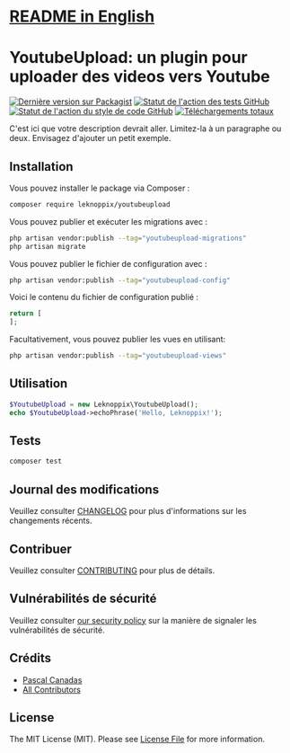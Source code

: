 # [README in English](README-en.md)

# YoutubeUpload: un plugin pour uploader des videos vers Youtube

[![Dernière version sur Packagist](https://img.shields.io/packagist/v/leknoppix/newyoutube.svg?style=flat-square)](https://packagist.org/packages/leknoppix/newyoutube)
[![Statut de l'action des tests GitHub](https://img.shields.io/github/actions/workflow/status/leknoppix/newyoutube/run-tests.yml?branch=main&label=tests&style=flat-square)](https://github.com/leknoppix/newyoutube/actions?query=workflow%3Arun-tests+branch%3Amain)
[![Statut de l'action du style de code GitHub](https://img.shields.io/github/actions/workflow/status/leknoppix/newyoutube/fix-php-code-style-issues.yml?branch=main&label=style%20de%20code&style=flat-square)](https://github.com/leknoppix/newyoutube/actions?query=workflow%3A"Fix+PHP+code+style+issues"+branch%3Amain)
[![Téléchargements totaux](https://img.shields.io/packagist/dt/leknoppix/newyoutube.svg?style=flat-square)](https://packagist.org/packages/leknoppix/newyoutube)

C'est ici que votre description devrait aller. Limitez-la à un paragraphe ou deux. Envisagez d'ajouter un petit exemple.

## Installation

Vous pouvez installer le package via Composer :

```bash
composer require leknoppix/youtubeupload
```

Vous pouvez publier et exécuter les migrations avec :

```bash
php artisan vendor:publish --tag="youtubeupload-migrations"
php artisan migrate
```

Vous pouvez publier le fichier de configuration avec :

```bash
php artisan vendor:publish --tag="youtubeupload-config"
```

Voici le contenu du fichier de configuration publié :

```php
return [
];
```

Facultativement, vous pouvez publier les vues en utilisant:

```bash
php artisan vendor:publish --tag="youtubeupload-views"
```

## Utilisation

```php
$YoutubeUpload = new Leknoppix\YoutubeUpload();
echo $YoutubeUpload->echoPhrase('Hello, Leknoppix!');
```

## Tests

```bash
composer test
```

## Journal des modifications

Veuillez consulter [CHANGELOG](CHANGELOG.md) pour plus d'informations sur les changements récents.

## Contribuer

Veuillez consulter [CONTRIBUTING](CONTRIBUTING.md) pour plus de détails.

## Vulnérabilités de sécurité

Veuillez consulter [our security policy](../../security/policy) sur la manière de signaler les vulnérabilités de sécurité.

## Crédits

- [Pascal Canadas](https://github.com/leknoppix)
- [All Contributors](../../contributors)

## License

The MIT License (MIT). Please see [License File](LICENSE.md) for more information.
